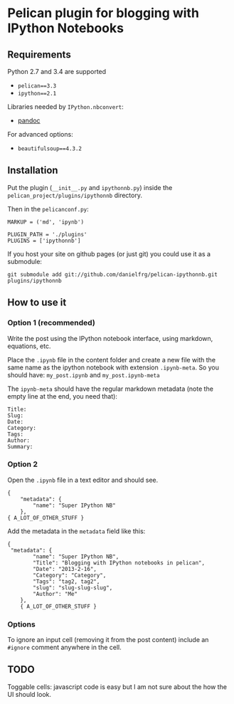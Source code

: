 # Pelican plugin for blogging with IPython Notebooks

## Requirements

Python 2.7 and 3.4 are supported

- `pelican==3.3`
- `ipython==2.1`

Libraries needed by `IPython.nbconvert`:
- [pandoc](http://johnmacfarlane.net/pandoc/)

For advanced options:
- `beautifulsoup==4.3.2`

## Installation

Put the plugin (`__init__.py` and `ipythonnb.py`) inside the `pelican_project/plugins/ipythonnb` directory.

Then in the `pelicanconf.py`:
```
MARKUP = ('md', 'ipynb')

PLUGIN_PATH = './plugins'
PLUGINS = ['ipythonnb']
```

If you host your site on github pages (or just git) you could use it as a submodule:

```
git submodule add git://github.com/danielfrg/pelican-ipythonnb.git plugins/ipythonnb
```

## How to use it

### Option 1 (recommended)

Write the post using the IPython notebook interface, using markdown, equations, etc.

Place the `.ipynb` file in the content folder and create a new file with the
same name as the ipython notebook with extension `.ipynb-meta`. So you should have:
`my_post.ipynb` and `my_post.ipynb-meta`

The `ipynb-meta` should have the regular markdown metadata (note the empty line at the end, you need that):

```
Title:
Slug:
Date:
Category:
Tags:
Author:
Summary:

```

### Option 2

Open the `.ipynb` file in a text editor and should see.

```
{
    "metadata": {
        "name": "Super IPython NB"
    },
{ A_LOT_OF_OTHER_STUFF }
```

Add the metadata in the `metadata` field like this:

```
{
 "metadata": {
        "name": "Super IPython NB",
        "Title": "Blogging with IPython notebooks in pelican",
        "Date": "2013-2-16",
        "Category": "Category",
        "Tags": "tag2, tag2",
        "slug": "slug-slug-slug",
        "Author": "Me"
    },
    { A_LOT_OF_OTHER_STUFF }
```

### Options

To ignore an input cell (removing it from the post content) include an `#ignore` comment anywhere in the cell.

## TODO

Toggable cells: javascript code is easy but I am not sure about the how the UI should look.
